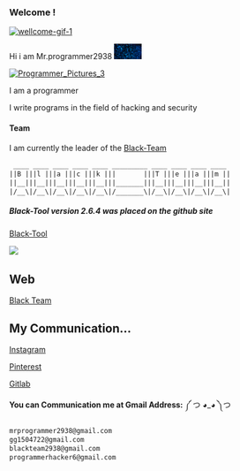 ### Welcome !
[![wellcome-gif-1](https://user-images.githubusercontent.com/78996423/115946188-cf20fe00-a4d4-11eb-811a-4b9d8f91fa34.gif)](https://github.com/mrprogrammer2938)

Hi i am Mr.programmer2938 <img src="https://github.com/mrprogrammer2938/mrprogrammer2938/blob/master/hack_gif.gif" width="50">

[![Programmer_Pictures_3](https://user-images.githubusercontent.com/78996423/123982498-55c3f100-d9d8-11eb-964a-66a518614f20.png)](https://github.com/mrprogrammer2938)


I am a programmer 

I write programs in the field of hacking and security

#### Team
I am currently the leader of the [Black-Team](https://60f398cc3c89a.mywebzi.ir)

```
 ____ ____ ____ ____ ____ _________ ____ ____ ____ ____ 
||B |||l |||a |||c |||k |||       |||T |||e |||a |||m ||
||__|||__|||__|||__|||__|||_______|||__|||__|||__|||__||
|/__\|/__\|/__\|/__\|/__\|/_______\|/__\|/__\|/__\|/__\|
```

##### Black-Tool version 2.6.4 was placed on the github site
[Black-Tool](https://github.com/Black-Tool/Black-Tool)


<img src="https://github-readme-stats.vercel.app/api?username=mrprogrammer2938&&show_icons=true&theme=dracula&line_height=27&v=5" />


## Web

[Black Team](https://60d8dc3633fbe.mywebzi.ir)


## My Communication...
[Instagram](https://instagram.com/programmer2938)

[Pinterest](https://www.pinterest.com/mrprogrammer2938)

[Gitlab](https://gitlab.com/mrprogrammer2939)
<br>

**You can Communication me at Gmail Address:** ༼ つ ◕_◕ ༽つ 
```
mrprogrammer2938@gmail.com
gg1504722@gmail.com
blackteam2938@gmail.com
programmerhacker6@gmail.com
```
<br>

